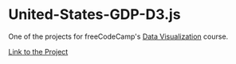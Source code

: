 # United-States-GDP-D3.js

One of the projects for freeCodeCamp's [Data Visualization](https://www.freecodecamp.org/learn/data-visualization/#data-visualization-with-d3) course. 

[Link to the Project]([https://codepen.io/brennaj001/full/RwENWde](https://codepen.io/brennaj001/full/bGONVXb)https://codepen.io/brennaj001/full/bGONVXb)
